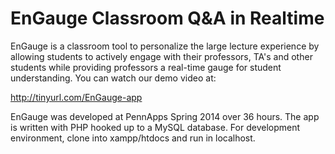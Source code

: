 EnGauge
Classroom Q&A in Realtime
==========

EnGauge is a classroom tool to personalize the large lecture experience by allowing students to actively engage with their professors, TA's and other students while providing professors a real-time gauge for student understanding. You can watch our demo video at:

http://tinyurl.com/EnGauge-app

EnGauge was developed at PennApps Spring 2014 over 36 hours. The app is written with PHP hooked up to a MySQL database. For development environment, clone into xampp/htdocs and run in localhost.